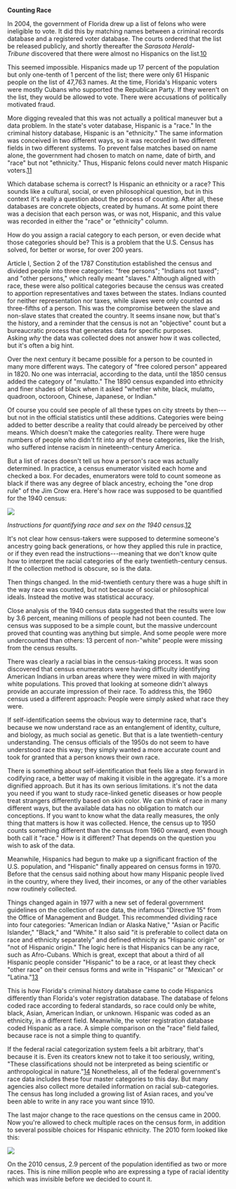 **Counting Race**

In 2004, the government of Florida drew up a list of felons who were ineligible to vote. It did this by matching names between a criminal records database and a registered voter database. The courts ordered that the list be released publicly, and shortly thereafter the *Sarasota Herald-Tribune* discovered that there were almost no Hispanics on the list.[10](https://www.cjr.org/tow_center_reports/the_curious_journalists_guide_to_data.php#citations)

This seemed impossible. Hispanics made up 17 percent of the population but only one-tenth of 1 percent of the list; there were only 61 Hispanic people on the list of 47,763 names. At the time, Florida's Hispanic voters were mostly Cubans who supported the Republican Party. If they weren't on the list, they would be allowed to vote. There were accusations of politically motivated fraud.

More digging revealed that this was not actually a political maneuver but a data problem. In the state's voter database, Hispanic is a "race." In the criminal history database, Hispanic is an "ethnicity." The same information was conceived in two different ways, so it was recorded in two different fields in two different systems. To prevent false matches based on name alone, the government had chosen to match on name, date of birth, and "race" but not "ethnicity." Thus, Hispanic felons could never match Hispanic voters.[11](https://www.cjr.org/tow_center_reports/the_curious_journalists_guide_to_data.php#citations)

Which database schema is correct? Is Hispanic an ethnicity or a race? This sounds like a cultural, social, or even philosophical question, but in this context it's really a question about the process of counting. After all, these databases are concrete objects, created by humans. At some point there was a decision that each person was, or was not, Hispanic, and this value was recorded in either the "race" or "ethnicity" column.

How do you assign a racial category to each person, or even decide what those categories should be? This is a problem that the U.S. Census has solved, for better or worse, for over 200 years.

Article I, Section 2 of the 1787 Constitution established the census and divided people into three categories: "free persons"; "Indians not taxed"; and "other persons," which really meant "slaves." Although aligned with race, these were also political categories because the census was created to apportion representatives and taxes between the states. Indians counted for neither representation nor taxes, while slaves were only counted as three-fifths of a person. This was the compromise between the slave and non-slave states that created the country. It seems insane now, but that's the history, and a reminder that the census is not an "objective" count but a bureaucratic process that generates data for specific purposes. Asking *why* the data was collected does not answer how it was collected, but it's often a big hint.

Over the next century it became possible for a person to be counted in many more different ways. The category of "free colored person" appeared in 1820. No one was interracial, according to the data, until the 1850 census added the category of "mulatto." The 1890 census expanded into ethnicity and finer shades of black when it asked "whether white, black, mulatto, quadroon, octoroon, Chinese, Japanese, or Indian."

Of course you could see people of all these types on city streets by then---but not in the official statistics until these additions. Categories were being added to better describe a reality that could already be perceived by other means. Which doesn't make the categories reality. There were huge numbers of people who didn't fit into any of these categories, like the Irish, who suffered intense racism in nineteenth-century America.

But a list of races doesn't tell us how a person's race was actually determined. In practice, a census enumerator visited each home and checked a box. For decades, enumerators were told to count someone as black if there was any degree of black ancestry, echoing the "one drop rule" of the Jim Crow era. Here's how race was supposed to be quantified for the 1940 census:

![](https://cjrarchive.org/img/posts/dj02.png)

*Instructions for quantifying race and sex on the 1940 census*.[12](https://www.cjr.org/tow_center_reports/the_curious_journalists_guide_to_data.php#citations)

It's not clear how census-takers were supposed to determine someone's ancestry going back generations, or how they applied this rule in practice, or if they even read the instructions---meaning that we don't know quite how to interpret the racial categories of the early twentieth-century census. If the collection method is obscure, so is the data.

Then things changed. In the mid-twentieth century there was a huge shift in the way race was counted, but not because of social or philosophical ideals. Instead the motive was statistical accuracy.

Close analysis of the 1940 census data suggested that the results were low by 3.6 percent, meaning millions of people had not been counted. The census was supposed to be a simple count, but the massive undercount proved that counting was anything but simple. And some people were more undercounted than others: 13 percent of non-"white" people were missing from the census results.

There was clearly a racial bias in the census-taking process. It was soon discovered that census enumerators were having difficulty identifying American Indians in urban areas where they were mixed in with majority white populations. This proved that looking at someone didn't always provide an accurate impression of their race. To address this, the 1960 census used a different approach: People were simply asked what race they were.

If self-identification seems the obvious way to determine race, that's because we now understand race as an entanglement of identity, culture, and biology, as much social as genetic. But that is a late twentieth-century understanding. The census officials of the 1950s do not seem to have understood race this way; they simply wanted a more accurate count and took for granted that a person knows their own race.

There is something about self-identification that feels like a step forward in codifying race, a better way of making it visible in the aggregate. it's a more dignified approach. But it has its own serious limitations. it's not the data you need if you want to study race-linked genetic diseases or how people treat strangers differently based on skin color. We can think of race in many different ways, but the available data has no obligation to match our conceptions. If you want to know what the data really measures, the only thing that matters is how it was collected. Hence, the census up to 1950 counts something different than the census from 1960 onward, even though both call it "race." How is it different? That depends on the question you wish to ask of the data.

Meanwhile, Hispanics had begun to make up a significant fraction of the U.S. population, and "Hispanic" finally appeared on census forms in 1970. Before that the census said nothing about how many Hispanic people lived in the country, where they lived, their incomes, or any of the other variables now routinely collected.

Things changed again in 1977 with a new set of federal government guidelines on the collection of race data, the infamous "Directive 15" from the Office of Management and Budget. This recommended dividing race into four categories: "American Indian or Alaska Native," "Asian or Pacific Islander," "Black," and "White." It also said "it is preferable to collect data on race and ethnicity separately" and defined ethnicity as "Hispanic origin" or "not of Hispanic origin." The logic here is that Hispanics can be any race, such as Afro-Cubans. Which is great, except that about a third of all Hispanic people consider "Hispanic" to be a race, or at least they check "other race" on their census forms and write in "Hispanic" or "Mexican" or "Latina."[13](https://www.cjr.org/tow_center_reports/the_curious_journalists_guide_to_data.php#citations)

This is how Florida's criminal history database came to code Hispanics differently than Florida's voter registration database. The database of felons coded race according to federal standards, so race could only be white, black, Asian, American Indian, or unknown. Hispanic was coded as an ethnicity, in a different field. Meanwhile, the voter registration database coded Hispanic as a race. A simple comparison on the "race" field failed, because race is not a simple thing to quantify.

If the federal racial categorization system feels a bit arbitrary, that's because it is. Even its creators knew not to take it too seriously, writing, "These classifications should not be interpreted as being scientific or anthropological in nature."[14](https://www.cjr.org/tow_center_reports/the_curious_journalists_guide_to_data.php#citations) Nonetheless, all of the federal government's race data includes these four master categories to this day. But many agencies also collect more detailed information on racial sub-categories. The census has long included a growing list of Asian races, and you've been able to write in any race you want since 1910.

The last major change to the race questions on the census came in 2000. Now you're allowed to check multiple races on the census form, in addition to several possible choices for Hispanic ethnicity. The 2010 form looked like this:

![](https://cjrarchive.org/img/posts/dj03.png)

On the 2010 census, 2.9 percent of the population identified as two or more races. This is nine million people who are expressing a type of racial identity which was invisible before we decided to count it.